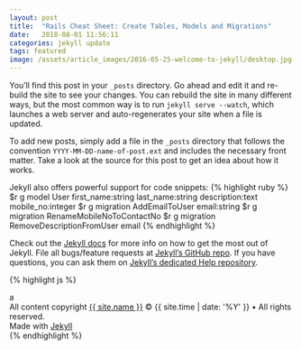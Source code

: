 ```yaml
---
layout: post
title:  "Rails Cheat Sheet: Create Tables, Models and Migrations"
date:   2018-08-01 11:56:11
categories: jekyll update
tags: featured
image: /assets/article_images/2016-05-25-welcome-to-jekyll/desktop.jpg
---
```


You’ll find this post in your `_posts` directory. Go ahead and edit it and re-build the site to see your changes. You can rebuild the site in many different ways, but the most common way is to run `jekyll serve --watch`, which launches a web server and auto-regenerates your site when a file is updated.

To add new posts, simply add a file in the `_posts` directory that follows the convention `YYYY-MM-DD-name-of-post.ext` and includes the necessary front matter. Take a look at the source for this post to get an idea about how it works.

Jekyll also offers powerful support for code snippets:
{% highlight ruby %}
$r g model User first_name:string last_name:string description:text mobile_no:integer
$r g migration AddEmailToUser email:string
$r g migration RenameMobileNoToContactNo
$r g migration RemoveDescriptionFromUser email
{% endhighlight %}


Check out the [Jekyll docs][jekyll] for more info on how to get the most out of Jekyll. File all bugs/feature requests at [Jekyll’s GitHub repo][jekyll-gh]. If you have questions, you can ask them on [Jekyll’s dedicated Help repository][jekyll-help].

{% highlight js %}

<footer class="site-footer">
<div class="inner">a
  <section class="copyright">All content copyright <a href="mailto:{{ site.email}}">{{ site.name }}</a> &copy; {{ site.time | date: '%Y' }} &bull; All rights reserved.</section>
  <section class="poweredby">Made with <a href="http://jekyllrb.com"> Jekyll</a></section>
 </div>
</footer>
{% endhighlight %}


[jekyll]:      http://jekyllrb.com
[jekyll-gh]:   https://github.com/jekyll/jekyll
[jekyll-help]: https://github.com/jekyll/jekyll-help
